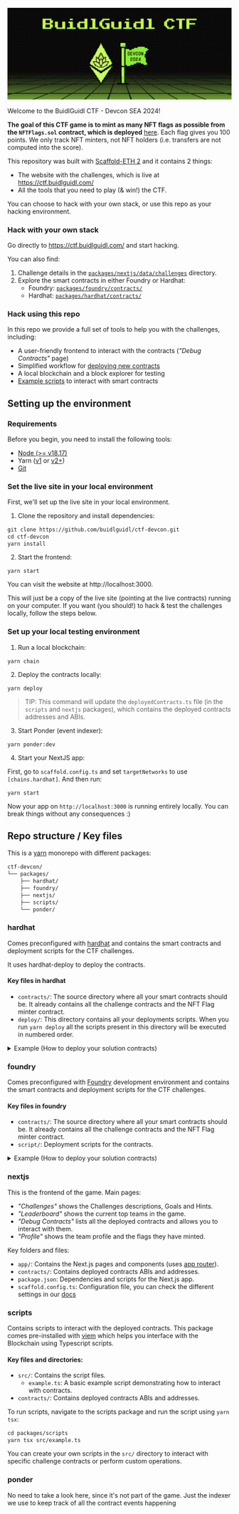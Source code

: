 ![BuidlGuidl CTF - Devcon](./packages/nextjs/public/readme-image.jpg?raw=true)

Welcome to the BuidlGuidl CTF - Devcon SEA 2024!

**The goal of this CTF game is to mint as many NFT flags as possible from the `NFTFlags.sol` contract, which is deployed** [here](https://TODO-add-basescan-url-to-contract/). Each flag gives you 100 points. We only track NFT minters, not NFT holders (i.e. transfers are not computed into the score).

This repository was built with [Scaffold-ETH 2](https://github.com/scaffold-eth/scaffold-eth-2) and it contains 2 things:

- The website with the challenges, which is live at https://ctf.buidlguidl.com/
- All the tools that you need to play (& win!) the CTF.

You can choose to hack with your own stack, or use this repo as your hacking environment.

### Hack with your own stack

Go directly to https://ctf.buidlguidl.com/ and start hacking.

You can also find:

1. Challenge details in the [`packages/nextjs/data/challenges`](./packages/nextjs/data/challenges) directory.
2. Explore the smart contracts in either Foundry or Hardhat:
   - Foundry: [`packages/foundry/contracts/`](./packages/foundry/contracts/)
   - Hardhat: [`packages/hardhat/contracts/`](./packages/hardhat/contracts/)

### Hack using this repo

In this repo we provide a full set of tools to help you with the challenges, including:

- A user-friendly frontend to interact with the contracts (_"Debug Contracts"_ page)
- Simplified workflow for [deploying new contracts](https://docs.scaffoldeth.io/deploying/deploy-smart-contracts)
- A local blockchain and a block explorer for testing
- [Example scripts](./packages/scripts/src/example.ts) to interact with smart contracts

## Setting up the environment

### Requirements

Before you begin, you need to install the following tools:

- [Node (>= v18.17)](https://nodejs.org/en/download/)
- Yarn ([v1](https://classic.yarnpkg.com/en/docs/install/) or [v2+](https://yarnpkg.com/getting-started/install))
- [Git](https://git-scm.com/downloads)

### Set the live site in your local environment

First, we'll set up the live site in your local environment.

1. Clone the repository and install dependencies:

```
git clone https://github.com/buidlguidl/ctf-devcon.git
cd ctf-devcon
yarn install
```

2. Start the frontend:

```
yarn start
```

You can visit the website at http://localhost:3000.

This will just be a copy of the live site (pointing at the live contracts) running on your computer. If you want (you should!) to hack & test the challenges locally, follow the steps below.

### Set up your local testing environment

1. Run a local blockchain:

```
yarn chain
```

2. Deploy the contracts locally:

```
yarn deploy
```

> TIP: This command will update the `deployedContracts.ts` file (in the `scripts` and `nextjs` packages), which contains the deployed contracts addresses and ABIs.

3. Start Ponder (event indexer):

```
yarn ponder:dev
```

4. Start your NextJS app:

First, go to `scaffold.config.ts` and set `targetNetworks` to use `[chains.hardhat]`. And then run:

```
yarn start
```

Now your app on `http://localhost:3000` is running entirely locally. You can break things without any consequences :)

## Repo structure / Key files

This is a [yarn](https://yarnpkg.com/features/workspaces) monorepo with different packages:

```
ctf-devcon/
└── packages/
    ├── hardhat/
    ├── foundry/
    ├── nextjs/
    ├── scripts/
    └── ponder/
```

### hardhat

Comes preconfigured with [hardhat](https://hardhat.org/) and contains the smart contracts and deployment scripts for the CTF challenges.

It uses hardhat-deploy to deploy the contracts.

#### Key files in hardhat

- `contracts/`: The source directory where all your smart contracts should be. It already contains all the challenge contracts and the NFT Flag minter contract.
- `deploy/`: This directory contains all your deployments scripts. When you run `yarn deploy` all the scripts present in this directory will be executed in numbered order.

<details>
<summary>Example (How to deploy your solution contracts)</summary>

1. Create a smart contract:

   - Add your new contract file (e.g., `Challenge3Solution.sol`) in the `contracts/` directory.

2. Create a deployment script:

   - Add a new file (e.g., `01_deploy_solutions.ts`) in the `deploy/` directory.
   - Write your deployment script, you can use `00_deploy_your_contract.ts` to guide you.

3. Deploy your contract:
   - Run `yarn deploy` to deploy your contract.

For more details on deployment, including configuring deployer accounts or the network you want to deploy to, see the [Scaffold-ETH 2 deployment docs](https://docs.scaffoldeth.io/deploying/deploy-smart-contracts).

</details>

### foundry

Comes preconfigured with [Foundry](https://book.getfoundry.sh/) development environment and contains the smart contracts and deployment scripts for the CTF challenges.

#### Key files in foundry

- `contracts/`: The source directory where all your smart contracts should be. It already contains all the challenge contracts and the NFT Flag minter contract.
- `script/`: Deployment scripts for the contracts.

<details>
<summary>Example (How to deploy your solution contracts)</summary>

1. Create a deployment script:

   - Add a new file (e.g., `ChallengesSolutions.s.sol`) in the `script/` directory.
   - Write your deployment script, following examples in `DeployChallenges.s.sol`.

2. Update the main deployment script:

   - Open `Deploy.s.sol` in the `script/` directory.
   - Import your `ChallengesSolutions.s.sol`.
   - Add the deployment of your solutions in the `run()` function.

3. Deploy your contracts:
   - Run `yarn deploy` to deploy your contracts.

For more details on deployment, including configuring deployer accounts or the network you want to deploy to, see the [Scaffold-ETH 2 deployment docs](https://docs.scaffoldeth.io/deploying/deploy-smart-contracts).

</details>

### nextjs

This is the frontend of the game. Main pages:

- _"Challenges"_ shows the Challenges descriptions, Goals and Hints.
- _"Leaderboard"_ shows the current top teams in the game.
- _"Debug Contracts"_ lists all the deployed contracts and allows you to interact with them.
- _"Profile"_ shows the team profile and the flags they have minted.

Key folders and files:

- `app/`: Contains the Next.js pages and components (uses [app router](https://nextjs.org/docs/app)).
- `contracts/`: Contains deployed contracts ABIs and addresses.
- `package.json`: Dependencies and scripts for the Next.js app.
- `scaffold.config.ts`: Configuration file, you can check the different settings in our [docs](https://docs.scaffoldeth.io/deploying/deploy-nextjs-app#scaffold-app-configuration)

### scripts

Contains scripts to interact with the deployed contracts. This package comes pre-installed with [viem](https://viem.sh/)
which helps you interface with the Blockchain using Typescript scripts.

#### Key files and directories:

- `src/`: Contains the script files.
  - `example.ts`: A basic example script demonstrating how to interact with contracts.
- `contracts/`: Contains deployed contracts ABIs and addresses.

To run scripts, navigate to the scripts package and run the script using `yarn tsx`:

```shell
cd packages/scripts
yarn tsx src/example.ts
```

You can create your own scripts in the `src/` directory to interact with specific challenge contracts or perform custom operations.

### ponder

No need to take a look here, since it's not part of the game. Just the indexer we use to keep track of all the contract events happening
